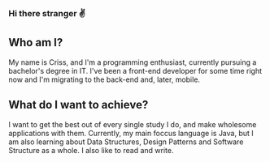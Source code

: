 ### Hi there stranger ✌

## Who am I?
My name is Criss, and I'm a programming  enthusiast, currently pursuing a bachelor's degree in IT.
I've been a front-end developer for some time right now and I'm migrating to the back-end and, later, mobile. 

## What do I want to achieve?
I want to get the best out of every single study I do, and make wholesome applications with them. Currently, my main foccus language is Java, but I am also learning about Data Structures, Design Patterns and Software Structure as a whole. I also like to read and write.
